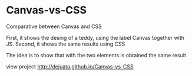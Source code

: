 # Canvas-vs-CSS
Comparative between Canvas and CSS

First, it shows the desing of a teddy, using the label Canvas together with JS.
Second, it shows the same results using CSS

The idea is to show that with the two elements is obtained the same result

view project http://dejuata.github.io/Canvas-vs-CSS
